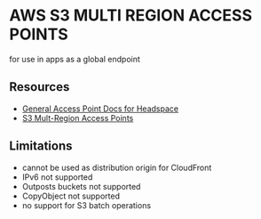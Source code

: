 # AWS S3 MULTI REGION ACCESS POINTS
for use in apps as a global endpoint

## Resources
- [General Access Point Docs for Headspace](./aws-s3-access-points.md)
- [S3 Mult-Region Access Points](https://docs.aws.amazon.com/AmazonS3/latest/userguide/MultiRegionAccessPoints.html)

## Limitations
- cannot be used as distribution origin for CloudFront
- IPv6 not supported
- Outposts buckets not supported
- CopyObject not supported
- no support for S3 batch operations